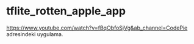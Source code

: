 # tflite_rotten_apple_app

https://www.youtube.com/watch?v=fBqObfoSjVg&ab_channel=CodePie adresindeki uygulama.